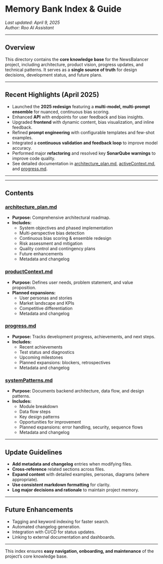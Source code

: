 # Memory Bank Index & Guide

_Last updated: April 9, 2025_  
_Author: Roo AI Assistant_

---

## Overview

This directory contains the **core knowledge base** for the NewsBalancer project, including architecture, product vision, progress updates, and technical patterns. It serves as a **single source of truth** for design decisions, development status, and future plans.

---

## Recent Highlights (April 2025)

- Launched the **2025 redesign** featuring a **multi-model, multi-prompt ensemble** for nuanced, continuous bias scoring.
- Enhanced **API** with endpoints for user feedback and bias insights.
- Upgraded **frontend** with dynamic content, bias visualization, and inline feedback.
- Refined **prompt engineering** with configurable templates and few-shot examples.
- Integrated a **continuous validation and feedback loop** to improve model accuracy.
- Performed major **refactoring** and resolved key **SonarQube warnings** to improve code quality.
- See detailed documentation in [architecture_plan.md](architecture_plan.md), [activeContext.md](activeContext.md), and [progress.md](progress.md).

---

---

## Contents

### [architecture_plan.md](architecture_plan.md)
- **Purpose:** Comprehensive architectural roadmap.
- **Includes:**  
  - System objectives and phased implementation  
  - Multi-perspective bias detection  
  - Continuous bias scoring & ensemble redesign  
  - Risk assessment and mitigation  
  - Quality control and contingency plans  
  - Future enhancements  
  - Metadata and changelog

### [productContext.md](productContext.md)
- **Purpose:** Defines user needs, problem statement, and value proposition.
- **Planned expansions:**  
  - User personas and stories  
  - Market landscape and KPIs  
  - Competitive differentiation  
  - Metadata and changelog

### [progress.md](progress.md)
- **Purpose:** Tracks development progress, achievements, and next steps.
- **Includes:**  
  - Recent achievements  
  - Test status and diagnostics  
  - Upcoming milestones  
  - Planned expansions: blockers, retrospectives  
  - Metadata and changelog

### [systemPatterns.md](systemPatterns.md)
- **Purpose:** Documents backend architecture, data flow, and design patterns.
- **Includes:**  
  - Module breakdown  
  - Data flow steps  
  - Key design patterns  
  - Opportunities for improvement  
  - Planned expansions: error handling, security, sequence flows  
  - Metadata and changelog

---

## Update Guidelines

- **Add metadata and changelog** entries when modifying files.
- **Cross-reference** related sections across files.
- **Expand content** with detailed examples, personas, diagrams (where appropriate).
- **Use consistent markdown formatting** for clarity.
- **Log major decisions and rationale** to maintain project memory.

---

## Future Enhancements

- Tagging and keyword indexing for faster search.
- Automated changelog generation.
- Integration with CI/CD for status updates.
- Linking to external documentation and dashboards.

---

This index ensures **easy navigation, onboarding, and maintenance** of the project’s core knowledge base.